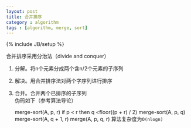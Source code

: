 ```yaml
---
layout: post
title: 合并排序
category : algorithm
tags : [algorithm, merge, sort]
---
```

{% include JB/setup %}

合并排序采用分治法（divide and conquer）  
1. 分解。将n个元素分成两个含n/2个元素的子序列  
2. 解决。用合并排序法对两个字序列进行排序  
3. 合并。合并两个已排序的子序列  
伪码如下（参考算法导论）  

    merge-sort(A, p, r)
      if p < r
        then q <floor((p + r) / 2)
             merge-sort(A, p, q)
             merge-sort(A, q + 1, r)
             merge(A, p, q, r)
算法复杂度为`O(nlogn)`
